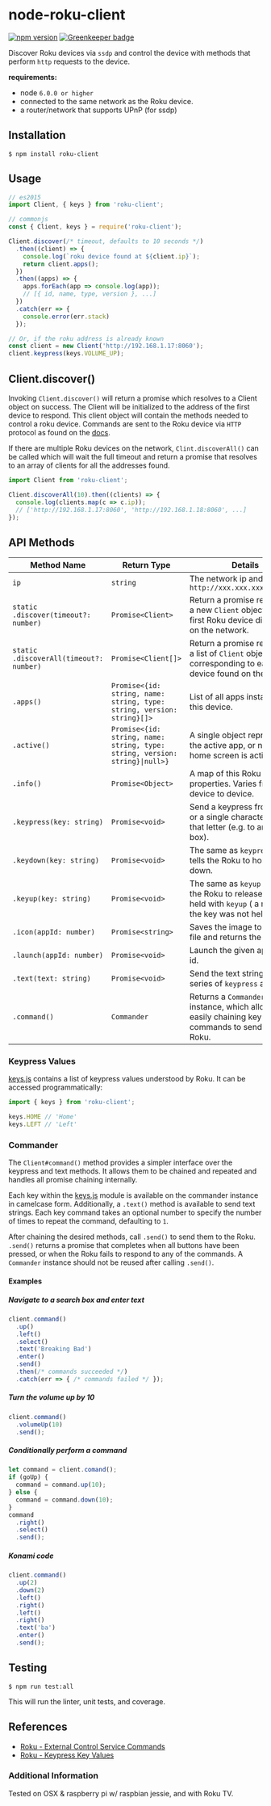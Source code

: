 # node-roku-client

[![npm version](https://badge.fury.io/js/roku-client.svg)](https://badge.fury.io/js/roku-client) [![Greenkeeper badge](https://badges.greenkeeper.io/bschlenk/node-roku-client.svg)](https://greenkeeper.io/)

Discover Roku devices via `ssdp` and control the device with methods
that perform `http` requests to the device.

**requirements:**
  - node `6.0.0 or higher`
  - connected to the same network as the Roku device.
  - a router/network that supports UPnP (for ssdp)

## Installation

`$ npm install roku-client`

## Usage

```js
// es2015
import Client, { keys } from 'roku-client';

// commonjs
const { Client, keys } = require('roku-client');

Client.discover(/* timeout, defaults to 10 seconds */)
  .then((client) => {
    console.log(`roku device found at ${client.ip}`);
    return client.apps();
  })
  .then((apps) => {
    apps.forEach(app => console.log(app));
    // [{ id, name, type, version }, ...]
  })
  .catch(err => {
    console.error(err.stack)
  });

// Or, if the roku address is already known
const client = new Client('http://192.168.1.17:8060');
client.keypress(keys.VOLUME_UP);
```
## Client.discover()

Invoking `Client.discover()` will return a promise which resolves to a
Client object on success. The Client will be initialized to the address
of the first device to respond. This client object will contain the
methods needed to control a roku device. Commands are sent to the Roku
device via `HTTP` protocol as found on the [docs][1].

If there are multiple Roku devices on the network, `Clint.discoverAll()`
can be called which will wait the full timeout and return a promise that
resolves to an array of clients for all the addresses found.

```js
import Client from 'roku-client';

Client.discoverAll(10).then((clients) => {
  console.log(clients.map(c => c.ip));
  // ['http://192.168.1.17:8060', 'http://192.168.1.18:8060', ...]
});
```

## API Methods
| **Method Name** | **Return Type** | **Details** |
|---|---|---|
| `ip` | `string` | The network ip and port `http://xxx.xxx.xxx.xxx:8060` |
| `static .discover(timeout?: number)` | `Promise<Client>` | Return a promise resolving to a new `Client` object for the first Roku device discovered on the network. |
| `static .discoverAll(timeout?: number)` | `Promise<Client[]>` | Return a promise resolving to a list of `Client` objects corresponding to each roku device found on the network. |
| `.apps()`                | `Promise<{id: string, name: string, type: string, version: string}[]>` |  List of all apps installed on this device. |
| `.active()` | `Promise<{id: string, name: string, type: string, version: string}\|null>}` | A single object representing the active app, or null if the home screen is active. |
| `.info()` | `Promise<Object>` | A map of this Roku device's properties. Varies from device to device. |
| `.keypress(key: string)` | `Promise<void>` | Send a keypress from [keys.js](lib/keys.js) or a single character to send that letter (e.g. to an input box). |
| `.keydown(key: string)`| `Promise<void>` | The same as `keypress` but tells the Roku to hold the key down. |
| `.keyup(key: string)` | `Promise<void>` | The same as `keyup` but tells the Roku to release a key held with `keyup` ( a no-op if the key was not held). |
| `.icon(appId: number)` | `Promise<string>` | Saves the image to a temp file and returns the filename. |
| `.launch(appId: number)` | `Promise<void>` | Launch the given app by its id. |
| `.text(text: string)` | `Promise<void>` | Send the text string as a series of `keypress` actions. |
| `.command()` | `Commander` | Returns a `Commander` instance, which allows for easily chaining key commands to send to the Roku. |

### Keypress Values

[keys.js](lib/keys.js) contains a list of keypress values understood by
Roku. It can be accessed programmatically:

```js
import { keys } from 'roku-client';

keys.HOME // 'Home'
keys.LEFT // 'Left'
```

### Commander

The `Client#command()` method provides a simpler interface over the
keypress and text methods. It allows them to be chained and repeated and
handles all promise chaining internally.

Each key within the [keys.js](lib/keys.js) module is available on the
commander instance in camelcase form. Additionally, a `.text()` method
is available to send text strings. Each key command takes an optional
number to specify the number of times to repeat the command, defaulting
to `1`.

After chaining the desired methods, call `.send()` to send them to the
Roku. `.send()` returns a promise that completes when all buttons have
been pressed, or when the Roku fails to respond to any of the commands.
A `Commander` instance should not be reused after calling `.send()`.

#### Examples

##### Navigate to a search box and enter text
```js
client.command()
  .up()
  .left()
  .select()
  .text('Breaking Bad')
  .enter()
  .send()
  .then(/* commands succeeded */)
  .catch(err => { /* commands failed */ });
```

##### Turn the volume up by 10
```js
client.command()
  .volumeUp(10)
  .send();
```

##### Conditionally perform a command
```js
let command = client.comand();
if (goUp) {
  command = command.up(10);
} else {
  command = command.down(10);
}
command
  .right()
  .select()
  .send();
```

##### Konami code
```js
client.command()
  .up(2)
  .down(2)
  .left()
  .right()
  .left()
  .right()
  .text('ba')
  .enter()
  .send();
```

## Testing
`$ npm run test:all`

This will run the linter, unit tests, and coverage.

## References

* [Roku - External Control Service Commands][1]
* [Roku - Keypress Key Values][2]

### Additional Information

Tested on OSX & raspberry pi w/ raspbian jessie, and with Roku TV.

<!-- urls -->
[1]: https://sdkdocs.roku.com/display/sdkdoc/External+Control+API
[2]: https://sdkdocs.roku.com/display/sdkdoc/External+Control+API#ExternalControlAPI-KeypressKeyValues
